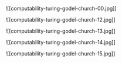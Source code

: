 ![[computability-turing-godel-church-00.jpg]]


![[computability-turing-godel-church-12.jpg]]


![[computability-turing-godel-church-13.jpg]]


![[computability-turing-godel-church-14.jpg]]


![[computability-turing-godel-church-15.jpg]]